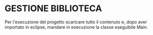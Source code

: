 # GESTIONE BIBLIOTECA
Per l'esecuzione del progetto scaricare tutto il contenuto e, dopo aver importato in eclipse, mandare in esecuzione la classe eseguibile Main.
